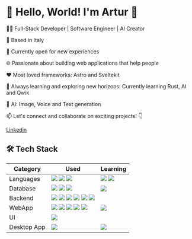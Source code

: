# 👋 Hello, World! I'm Artur 🚀

👨‍💻 Full-Stack Developer | Software Engineer | AI Creator

📍 Based in Italy

💼 Currently open for new experiences

🌐 Passionate about building web applications that help people

❤️ Most loved frameworks: Astro and Sveltekit

🌱 Always learning and exploring new horizons: Currently learning Rust, AI and Qwik

🤖 AI: Image, Voice and Text generation

📫 Let's connect and collaborate on exciting projects! 👇

[Linkedin](https://www.linkedin.com/in/artur-marton-mihut-1414731b0)

###

## 🛠️ Tech Stack

| Category    | Used                      | Learning                  |
| ----------- | ------------------------- | ------------------------- |
| Languages   | ![](https://img.shields.io/badge/nodejs-339933?logo=node.js&logoColor=fff&style=flat) ![](https://img.shields.io/badge/typescript-3178C6?logo=typescript&logoColor=fff&style=flat) ![](https://img.shields.io/badge/python-3776AB?logo=python&logoColor=fff&style=flat) | ![](https://img.shields.io/badge/rust-d73824?logo=rust&logoColor=fff&style=flat) ![](https://img.shields.io/badge/mojo-dd6225?logo=fireship&logoColor=fff&style=flat) |
| Database    | ![](https://img.shields.io/badge/mysql-4479A1?logo=mysql&logoColor=fff&style=flat)  ![](https://img.shields.io/badge/postgres-4169E1?logo=postgresql&logoColor=fff&style=flat)   ![](https://img.shields.io/badge/redis-DC382D?logo=redis&logoColor=fff&style=flat) | ![](https://img.shields.io/badge/mongodb-47A248?logo=mongodb&logoColor=fff&style=flat) |
| Backend     | ![](https://img.shields.io/badge/express-000000?logo=express&logoColor=fff&style=flat)   ![](https://img.shields.io/badge/Graphql-E10098?logo=graphql&logoColor=fff&style=flat)    ![](https://img.shields.io/badge/trpc-2596BE?logo=trpc&logoColor=fff&style=flat)   ![](https://img.shields.io/badge/knex-dd6225?style=flat)   ![](https://img.shields.io/badge/kysely-0057b7?style=flat)   ![](https://img.shields.io/badge/mikroorm-0c493e?style=flat) | |
| WebApp      | ![](https://img.shields.io/badge/react-61DAFB?logo=react&logoColor=fff&style=flat)   ![](https://img.shields.io/badge/nextjs-000000?logo=next.js&logoColor=fff&style=flat)    ![](https://img.shields.io/badge/sveltekit-FF3E00?logo=svelte&logoColor=fff&style=flat)    ![](https://img.shields.io/badge/astro-FF5D01?logo=astro&logoColor=fff&style=flat)   ![](https://img.shields.io/badge/flask-000000?logo=flask&logoColor=fff&style=flat) | ![](https://img.shields.io/badge/qwik-AC7EF4?logo=qwik&logoColor=fff&style=flat) |
| UI          | ![](https://img.shields.io/badge/tailwindcss-06B6D4?logo=tailwindcss&logoColor=fff&style=flat) | |
| Desktop App | ![](https://img.shields.io/badge/electron-47848F?logo=electron&logoColor=fff&style=flat) | ![](https://img.shields.io/badge/tauri-FFC131?logo=tauri&logoColor=fff&style=flat) |
